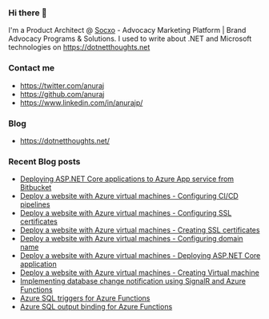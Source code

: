 ### Hi there 👋

I'm a Product Architect @ [Socxo](https://www.socxo.com/) - Advocacy Marketing Platform | Brand Advocacy Programs &amp; Solutions. I used to write about .NET and Microsoft technologies on https://dotnetthoughts.net

### Contact me
* https://twitter.com/anuraj
* https://github.com/anuraj
* https://www.linkedin.com/in/anurajp/

### Blog
* https://dotnetthoughts.net/

### Recent Blog posts
<!-- BLOGPOSTS:START -->
- [Deploying ASP.NET Core applications to Azure App service from Bitbucket](https://dotnetthoughts.net/deploying-an-aspnetcore-from-bitbucket/)
- [Deploy a website with Azure virtual machines - Configuring CI/CD pipelines](https://dotnetthoughts.net/deploy-a-website-with-azure-virtual-machines-part6/)
- [Deploy a website with Azure virtual machines - Configuring SSL certificates](https://dotnetthoughts.net/deploy-a-website-with-azure-virtual-machines-part5/)
- [Deploy a website with Azure virtual machines - Creating SSL certificates](https://dotnetthoughts.net/deploy-a-website-with-azure-virtual-machines-part4/)
- [Deploy a website with Azure virtual machines - Configuring domain name](https://dotnetthoughts.net/deploy-a-website-with-azure-virtual-machines-part2/)
- [Deploy a website with Azure virtual machines - Deploying ASP.NET Core application](https://dotnetthoughts.net/deploy-a-website-with-azure-virtual-machines-part3/)
- [Deploy a website with Azure virtual machines - Creating Virtual machine](https://dotnetthoughts.net/deploy-a-website-with-azure-virtual-machines-part1/)
- [Implementing database change notification using SignalR and Azure Functions](https://dotnetthoughts.net/implementing-database-change-notification-using-signalr/)
- [Azure SQL triggers for Azure Functions](https://dotnetthoughts.net/azure-sql-triggers-for-azure-functions/)
- [Azure SQL output binding for Azure Functions](https://dotnetthoughts.net/azure-sql-output-bindings-for-azure-functions/)
<!-- BLOGPOSTS:END -->

